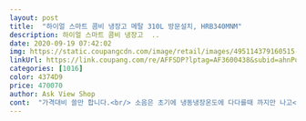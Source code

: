 ```yaml
---
layout: post 
title:  "하이얼 스마트 콤비 냉장고 메탈 310L 방문설치, HRB340MNM" 
description: 하이얼 스마트 콤비 냉장고  ..
date: 2020-09-19 07:42:02 
img: https://static.coupangcdn.com/image/retail/images/495114379160515-07a74bf6-3942-46c4-b5f1-e876bddd5a48.jpg 
linkUrl: https://link.coupang.com/re/AFFSDP?lptag=AF3600438&subid=ahnPublicAsk&pageKey=335639074&itemId=1070908948&vendorItemId=70312610455&traceid=V0-113-9de2078c59552dd3 
categories: [1016] 
color: 4374D9 
price: 470070 
author: Ask View Shop 
cont:  "가격대비 쓸만 합니다.<br/> 소음은 초기에 냉동냉장온도에 다다를때 까지만 나고<br/>가성비 좋습니다.<br/><br/>같은 300l대 냉장고 중에 냉동실 큰걸로 선택했더니 공간이 널럴하고 좋아요<br/>그래서 별점 <br/> -1점<br/>기능이 추가 되었다고 해서 구매를 결심했고.<br/> 성애의 발생여부는 아직 더<br/>남자인 제가 174인데 부담될정도.<br/>.<br/><br/>냉동실이 아랫쪽이고 냉장실이 위쪽 위치 좋습니다.<br/><br/>다만 냉장실 맨 윗칸수납은 여자분들한텐 높을듯해요 ㅋㅋ<br/>단점은 다른분들 의견처럼 문을 닫을때 끝까지 밀어 닫아줘야 하는 것입니다.<br/><br/>받침을 빼거나 내리자니 애매하고요.<br/><br/>배송 빠른편이고 기사님 친절하십니다.<br/><br/>상냉장 하냉동 냉장고는 처음 사용해보는데 160대 키에서는 냉장고 최상단에 계란같은걸 두기 힘들다는 단점이 있네요 ㅜㅠ<br/>은 덜 신경쓰지 않을까 싶네요.<br/><br/>좀 신경쓰이긴 하나 문이 닫히지 않았을 경우 일정시간후 경고음이 나니 조금<br/>지켜 봐야 하겠지만 현재로선 만족하고 있습니다.<br/><br/>집에 냉장고 들어가는 자리에 너무 딱 맞고 좋아요<br/>평소는 이전에 쓰던 LG와 비교해 크게 차이 없습니다.<br/><br/>하이얼 냉장고의 문제가 성애가 발생하는것인데 이 모델의 경우 성애제거<br/>흰색이라 깔끔하고 내부도 충분히 커요<br/>" 
---
```


